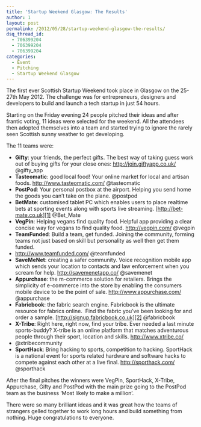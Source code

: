 ```yaml
---
title: 'Startup Weekend Glasgow: The Results'
author: 1
layout: post
permalink: /2012/05/28/startup-weekend-glasgow-the-results/
dsq_thread_id:
  - 706399204
  - 706399204
  - 706399204
categories:
  - Event
  - Pitching
  - Startup Weekend Glasgow
---
```

The first ever Scottish Startup Weekend took place in Glasgow on the 25-27th May 2012. The challenge was for entrepreneurs, designers and developers to build and launch a tech startup in just 54 hours.

Starting on the Friday evening 24 people pitched their ideas and after frantic voting, 11 ideas were selected for the weekend. All the attendees then adopted themselves into a team and started trying to ignore the rarely seen Scottish sunny weather to get developing.

The 11 teams were:

  * **Gifty**: your friends, the perfect gifts. The best way of taking guess work out of buying gifts for your close ones: <http://join.giftyapp.co.uk/>   @gifty_app
  * **Tasteomatic**: good local food! Your online market for local and artisan foods. <http://www.tasteomatic.com/> @tasteomatic
  * **PostPod**: Your personal postbox at the airport. Helping you send home the goods you can’t take on the plane. @postpod
  * **BetMate**: customised tablet PC which enables users to place realtime bets at sporting events along with sports live streaming. [http://bet-mate.co.uk][1] @Bet_Mate
  * **VegPin**: Helping vegans find quality food. Helpful app providing a clear concise way for vegans to find quality food. <http://vegpin.com/> @vegpin
  * **TeamFunded**: Build a team, get funded. Joining the community, forming teams not just based on skill but personality as well then get them funded.
  * <http://www.teamfunded.com/> @teamfunded
  * **SaveMeNet**: creating a safer community. Voice recognition mobile app which sends your location to contacts and law enforcement when you scream for help. <http://savemenetapp.co/> @savemenet
  * **Appurchase**: the m-commerce solution for retailers. Brings the simplicity of e-commerce into the store by enabling the consumers mobile device to be the point of sale. <http://www.appurchase.com/> @appurchase
  * **Fabricbook**: the fabric search engine. Fabricbook is the ultimate resource for fabrics online.  Find the fabric you’ve been looking for and order a sample. [http://signup.fabricbook.co.uk][2] @fabricbook
  * **X-Tribe**: Right here, right now, find your tribe. Ever needed a last minute sports-buddy? X-tribe is an online platform that matches adventurous people through their sport, location and skills. <http://www.xtribe.co/>
  * @xtribecommunity
  * **SportHack**: Bring hacking to sports, competition to hacking. SportHack is a national event for sports related hardware and software hacks to compete against each other at a live final. <http://sporthack.com/> @sporthack

After the final pitches the winners were VegPin, SportHack, X-Tribe, Appurchase, Gifty and PostPod with the main prize going to the PostPod team as the business ‘Most likely to make a million’.

There were so many brilliant ideas and it was great how the teams of strangers gelled together to work long hours and build something from nothing. Huge congratulations to everyone.

 [1]: http://bet-mate.co.uk/
 [2]: http://signup.fabricbook.co.uk/
